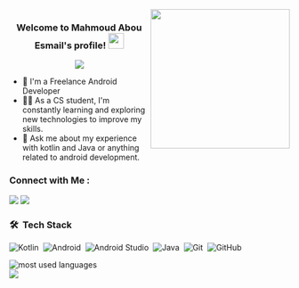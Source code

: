 
<img width="250" align="right" src="https://c.tenor.com/_DOBjnGspYAAAAAM/code-coding.gif">

<h3 align="center">
  Welcome to Mahmoud Abou Esmail's profile!
  <img src="https://media.giphy.com/media/hvRJCLFzcasrR4ia7z/giphy.gif" width="28">
</h3>

<!-- Typing SVG by DenverCoder1 - https://github.com/DenverCoder1/readme-typing-svg -->
<p align="center">
  <a href="https://github.com/DenverCoder1/readme-typing-svg"><img src="https://readme-typing-svg.herokuapp.com/?lines=Android%20developer;Always%20learning%20new%20things&font=Fira%20Code&center=true&width=440&height=45&color=f75c7e&vCenter=true&size=22"></a>
</p> 

- 🏢 I'm a Freelance Android Developer 
- 👨‍💻 As a CS student, I'm constantly learning and exploring new technologies to improve my skills.
- 💬 Ask me about my experience with kotlin and Java or anything related to android development.


### Connect with Me :

<a href="//linkedin.com/in/mahmoudaboesmill" target="_blank"><img src="https://img.shields.io/badge/-Mahmoud%20AbouEsmail-0077B5?style=for-the-badge&logo=Linkedin&logoColor=white"/></a>
<a href="//t.me/Abo_Omair1991" target="_blank"><img src="https://img.shields.io/badge/-Mahmoud%20AbouEsmail-0077B5?style=for-the-badge&logo=Telegram&logoColor=white"/></a>
### 🛠 &nbsp;Tech Stack
![Kotlin](https://img.shields.io/badge/-Kotlin-05122A?style=flat&logo=kotlin)&nbsp;
![Android](https://img.shields.io/badge/-Android-05122A?style=flat&logo=android)&nbsp;
![Android Studio](https://img.shields.io/badge/-AndroidStudio-05122A?style=flat&logo=androidStudio)&nbsp;
![Java](https://img.shields.io/badge/-Java-05122A?style=flat&logo=java)&nbsp;
![Git](https://img.shields.io/badge/-Git-05122A?style=flat&logo=git)&nbsp;
![GitHub](https://img.shields.io/badge/-GitHub-05122A?style=flat&logo=github)&nbsp;



<img align="left" src="https://github-readme-stats.vercel.app/api/top-langs?username=mahmoudaboesmaill&show_icons=true&locale=en&layout=compact&theme=radical" alt="most used languages" />
<br>
<a href="https://komarev.com/ghpvc/?username=mahmoudaboesmaill&style=for-the-badge">
    <img src="https://komarev.com/ghpvc/?username=mahmoudaboesmaill&style=for-the-badge">
</a>
